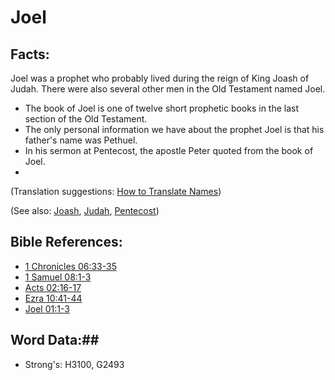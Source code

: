 # Joel #

## Facts: ##

Joel was a prophet who probably lived during the reign of King Joash of Judah. There were also several other men in the Old Testament named Joel.

* The book of Joel is one of twelve short prophetic books in the last section of the Old Testament.
* The only personal information we have about the prophet Joel is that his father's name was Pethuel.
* In his sermon at Pentecost, the apostle Peter quoted from the book of Joel.
* 

(Translation suggestions: [How to Translate Names](rc://en/ta/man/translate/translate-names))

(See also: [Joash](joash.md), [Judah](kingdomofjudah.md), [Pentecost](../kt/pentecost.md))

## Bible References: ##

* [1 Chronicles 06:33-35](rc://en/tn/help/1ch/06/33)
* [1 Samuel 08:1-3](rc://en/tn/help/1sa/08/01)
* [Acts 02:16-17](rc://en/tn/help/act/02/16)
* [Ezra 10:41-44](rc://en/tn/help/ezr/10/41)
* [Joel 01:1-3](rc://en/tn/help/jol/01/01)

## Word Data:##

* Strong's: H3100, G2493
